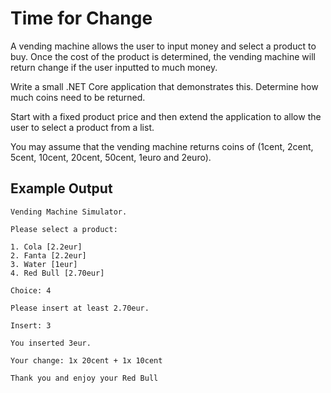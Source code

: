 # Time for Change

A vending machine allows the user to input money and select a product to buy. Once the cost of the product is determined, the vending machine will return change if the user inputted to much money.

Write a small .NET Core application that demonstrates this. Determine how much coins need to be returned.

Start with a fixed product price and then extend the application to allow the user to select a product from a list.

You may assume that the vending machine returns coins of (1cent, 2cent, 5cent, 10cent, 20cent, 50cent, 1euro and 2euro).

## Example Output

```text
Vending Machine Simulator.

Please select a product:

1. Cola [2.2eur]
2. Fanta [2.2eur]
3. Water [1eur]
4. Red Bull [2.70eur]

Choice: 4

Please insert at least 2.70eur.

Insert: 3

You inserted 3eur.

Your change: 1x 20cent + 1x 10cent

Thank you and enjoy your Red Bull
```